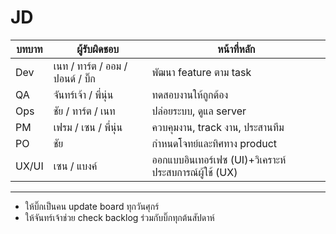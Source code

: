 # JD

| บทบาท | ผู้รับผิดชอบ | หน้าที่หลัก                     |
| ----- | ------------ | ------------------------------- |
| Dev   | เนท / ทาร์ต / ออม / ปอนด์ / บิ๊ก | พัฒนา feature ตาม task   |
| QA    | จันทร์เจ้า / พี่นุ่น   | ทดสอบงานให้ถูกต้อง              |
| Ops   | ชัย / ทาร์ต / เนท       | ปล่อยระบบ, ดูแล server          |
| PM    | เฟรม / เซน / พี่นุ่น | ควบคุมงาน, track งาน, ประสานทีม |
| PO    | ชัย          | กำหนดโจทย์และทิศทาง product     |
| UX/UI | เซน / แบงค์ | ออกแบบอินเทอร์เฟซ (UI)+วิเคราะห์ประสบการณ์ผู้ใช้ (UX) |

 ---
 
- ให้บิ๊กเป็นคน update board ทุกวันศุกร์
- ให้จันทร์เจ้าช่วย check backlog ร่วมกับบิ๊กทุกต้นสัปดาห์
